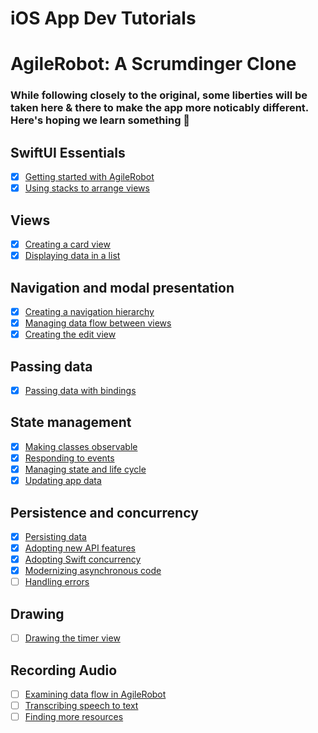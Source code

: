# iOS App Dev Tutorials

# AgileRobot: A Scrumdinger Clone

### While following closely to the original, some liberties will be taken here & there to make the app more noticably different. Here's hoping we learn something 🥂

## SwiftUI Essentials
- [x] [Getting started with AgileRobot](https://developer.apple.com/tutorials/app-dev-training/getting-started-with-scrumdinger)
- [x] [Using stacks to arrange views](https://developer.apple.com/tutorials/app-dev-training/using-stacks-to-arrange-views)

## Views
- [x] [Creating a card view](https://developer.apple.com/tutorials/app-dev-training/creating-a-card-view)
- [x] [Displaying data in a list](https://developer.apple.com/tutorials/app-dev-training/displaying-data-in-a-list)

## Navigation and modal presentation
- [x] [Creating a navigation hierarchy](https://developer.apple.com/tutorials/app-dev-training/creating-a-navigation-hierarchy)
- [x] [Managing data flow between views](https://developer.apple.com/tutorials/app-dev-training/managing-data-flow-between-views)
- [x] [Creating the edit view](https://developer.apple.com/tutorials/app-dev-training/creating-the-edit-view)

## Passing data
- [x] [Passing data with bindings](https://developer.apple.com/tutorials/app-dev-training/passing-data-with-bindings)

## State management
- [x] [Making classes observable](https://developer.apple.com/tutorials/app-dev-training/making-classes-observable)
- [x] [Responding to events](https://developer.apple.com/tutorials/app-dev-training/responding-to-events)
- [x] [Managing state and life cycle](https://developer.apple.com/tutorials/app-dev-training/managing-state-and-life-cycle)
- [x] [Updating app data](https://developer.apple.com/tutorials/app-dev-training/updating-app-data)

## Persistence and concurrency
- [x] [Persisting data](https://developer.apple.com/tutorials/app-dev-training/persisting-data)
- [x] [Adopting new API features](https://developer.apple.com/tutorials/app-dev-training/adopting-new-api-features)
- [x] [Adopting Swift concurrency](https://developer.apple.com/tutorials/app-dev-training/adopting-swift-concurrency)
- [x] [Modernizing asynchronous code](https://developer.apple.com/tutorials/app-dev-training/modernizing-asynchronous-code)
- [ ] [Handling errors](https://developer.apple.com/tutorials/app-dev-training/handling-errors)

## Drawing
- [ ] [Drawing the timer view](https://developer.apple.com/tutorials/app-dev-training/drawing-the-timer-view)

## Recording Audio
- [ ] [Examining data flow in AgileRobot](https://developer.apple.com/tutorials/app-dev-training/examining-data-flow-in-scrumdinger)
- [ ] [Transcribing speech to text](https://developer.apple.com/tutorials/app-dev-training/transcribing-speech-to-text)
- [ ] [Finding more resources](https://developer.apple.com/tutorials/app-dev-training/finding-more-resources)